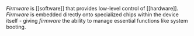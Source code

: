 *Firmware* is [[software]] that provides low-level control of [[hardware]]. *Firmware* is embedded directly onto specialized chips within the device itself - giving *firmware* the ability to manage essential functions like system booting. 

